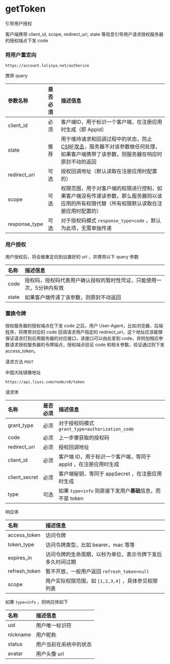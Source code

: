 # getToken

引导用户授权

客户端携带 client_id, scope, redirect_uri, state 等信息引导用户请求授权服务器的授权端点下发 code

### 将用户重定向

```
https://account.lolinya.net/authorize
```

携带 query

| 参数名称      | 是否必须 | 描述信息                                                     |
| :------------ | :------- | :----------------------------------------------------------- |
| client_id     | 必须     | 客户端ID，用于标识一个客户端，在注册应用时生成（即 AppId）   |
| state         | 推荐     | 用于维持请求和回调过程中的状态，防止[CSRF攻击](https://zh.wikipedia.org/wiki/跨站请求伪造)，服务器不对该参数做任何处理，如果客户端携带了该参数，则服务器在响应时原封不动的返回 |
| redirect_uri  | 可选     | 授权回调地址（默认读取在注册应用时配置的）                   |
| scope         | 可选     | 权限范围，用于对客户端的权限进行控制，如果客户端没有传递该参数，那么服务器则以该应用的所有权限代替（所有权限默认读取在注册应用时配置的） |
| response_type | 可选     | 对于授权码模式 `response_type=code` ，默认为此项，无需单独传递 |

### 用户授权

用户授权后，将会被重定向到设置好的 url ，并携带以下 query 参数

| 名称  | 描述信息                                                              |
| :---- | :-------------------------------------------------------------------- |
| code  | 授权码，授权码代表用户确认授权的暂时性凭证，只能使用一次，5分钟内有效 |
| state | 如果客户端传递了该参数，则原封不动返回                                |

### 置换令牌

授权服务器的授权端点在下发 code 之后，用户 User-Agent，比如浏览器、后端程序，将携带对应的 code 回调请求用户指定的 redirect_url，这个地址应该能够保证请求打到应用服务器的对应接口，该接口可以由此拿到 code，并附加相应参数请求授权服务器的令牌端点，授权端点验证 code 和相关参数，验证通过则下发 access_token。

请求方法 `POST`

中国大陆镜像地址

```
https://api.liyxi.com/node/v0/token
```

请求体

| 名称          | 是否必须 | 描述信息                                                       |
| :------------ | :------- | :------------------------------------------------------------- |
| grant_type    | 必须     | 对于授权码模式 `grant_type=authorization_code`                 |
| code          | 必须     | 上一步骤获取的授权码                                           |
| redirect_uri  | 必须     | 授权回调地址                                                   |
| client_id     | 必须     | 客户端 ID，用于标识一个客户端，等同于 appId ，在注册应用时生成 |
| client_secret | 必须     | 客户端秘钥，等同于 appSecret ，在注册应用时生成                |
| type          | 可选     | 如果 `type=info` 则直接下发用户**基础**信息，而不是 token      |

响应体

| 名称          | 描述信息                                                   |
| :------------ | :--------------------------------------------------------- |
| access_token  | 访问令牌                                                   |
| token_type    | 访问令牌类型，比如 bearer，mac 等等                        |
| expires_in    | 访问令牌的生命周期，以秒为单位，表示令牌下发后多久时间过期 |
| refresh_token | 暂不开放，一般用户返回 `refresh_token=null`                |
| scope         | 用户实际权限范围，如 `[1,2,3,4]` ，具体参见权限列表        |

如果 `type=info` ，则响应体如下

| 名称     | 描述信息               |
| :------- | :--------------------- |
| uid      | 用户唯一标识符         |
| nickname | 用户昵称               |
| status   | 用户当前在系统中的状态 |
| avatar   | 用户头像 url           |
